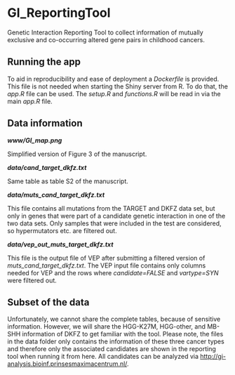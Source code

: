 # GI_ReportingTool
Genetic Interaction Reporting Tool to collect information of mutually exclusive and co-occurring altered gene pairs in childhood cancers.


## Running the app
To aid in reproducibility and ease of deployment a _Dockerfile_ is provided. This file is not needed when starting the Shiny server from R. To do that, the _app.R_ file can be used. The _setup.R_ and _functions.R_ will be read in via the main _app.R_ file.  


## Data information

**_www/GI_map.png_**

Simplified version of Figure 3 of the manuscript.

**_data/cand_target_dkfz.txt_**

Same table as table S2 of the manuscript.

**_data/muts_cand_target_dkfz.txt_**

This file contains all mutations from the TARGET and DKFZ data set, but only in genes that were part of a candidate genetic interaction in one of the two data sets. Only samples that were included in the test are considered, so hypermutators etc. are filtered out.

**_data/vep_out_muts_target_dkfz.txt_**

This file is the output file of VEP after submitting a filtered version of _muts_cand_target_dkfz.txt_. The VEP input file contains only columns needed for VEP and the rows where _candidate=FALSE_ and _vartype=SYN_ were filtered out.


## Subset of the data
Unfortunately, we cannot share the complete tables, because of sensitive information. However, we will share the HGG-K27M, HGG-other, and MB-SHH information of DKFZ to get familiar with the tool. Please note, the files in the data folder only contains the information of these three cancer types and therefore only the associated candidates are shown in the reporting tool when running it from here. All candidates can be analyzed via http://gi-analysis.bioinf.prinsesmaximacentrum.nl/. 
